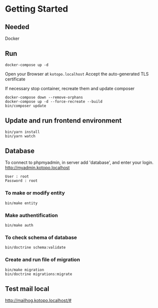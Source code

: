 # Getting Started

## Needed
Docker

## Run
```
docker-compose up -d
```
Open your Browser at `kotopo.localhost`
Accept the auto-generated TLS certificate

If necessary stop container, recreate them and update composer
```
docker-compose down --remove-orphans
docker-compose up -d --force-recreate --build
bin/composer update
```

## Update and run frontend environment
```
bin/yarn install
bin/yarn watch
```

## Database
To connect to phpmyadmin, in server add 'database', and enter your login.<br/>
http://myadmin.kotopo.localhost
```
User : root
Password : root
```

### To make or modify entity
```
bin/make entity
```
### Make authentification
```
bin/make auth
```
### To check schema of database
```
bin/doctrine schema:validate
```

### Create and run file of migration
```
bin/make migration
bin/doctrine migrations:migrate
```

## Test mail local 
http://mailhog.kotopo.localhost/#
